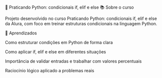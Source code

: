 🐍 Praticando Python: condicionais if, elif e else
📚 Sobre o curso

Projeto desenvolvido no curso Praticando Python: condicionais if, elif e else da Alura, com foco em treinar estruturas condicionais na linguagem Python.


🎯 Aprendizados

Como estruturar condições em Python de forma clara

Como aplicar if, elif e else em diferentes situações

Importância de validar entradas e trabalhar com valores percentuais

Raciocínio lógico aplicado a problemas reais
